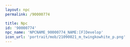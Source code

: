 ```yaml
---
layout: npc
permalink: /90000774

title: Npc
id: '90000774'
npc_name: 'NPCNAME_90000774_NAME:[F]Develop'
icon_url: 'portrait/mob/21090021_m_twingkowhite_p.png'
---
```


